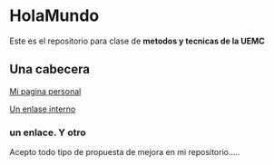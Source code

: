# HolaMundo
Este es el repositorio para clase de **metodos y tecnicas de la UEMC**

## Una cabecera
[Mi pagina personal](http://www.google.es)

[Un enlase interno](#unenlaceyotro)

### un enlace. Y otro

Acepto todo tipo de propuesta de mejora en mi repositorio.....
